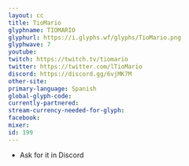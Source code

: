 ```yaml
---
layout: cc
title: TioMario
glyphname: TIOMARIO
glyphurl: https://i.glyphs.wf/glyphs/TioMario.png
glyphwave: 7
youtube: 
twitch: https://twitch.tv/tiomario
twitter: https://twitter.com/lTioMario
discord: https://discord.gg/6vjMK7M
other-site: 
primary-language: Spanish
global-glyph-code: 
currently-partnered: 
stream-currency-needed-for-glyph: 
facebook: 
mixer: 
id: 199
---
```

* Ask for it in Discord
